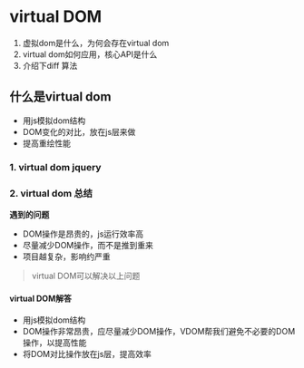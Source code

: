 # virtual DOM

1. 虚拟dom是什么，为何会存在virtual dom
2. virtual dom如何应用，核心API是什么
3. 介绍下diff 算法

## 什么是virtual dom
- 用js模拟dom结构
- DOM变化的对比，放在js层来做
- 提高重绘性能

### 1. virtual dom jquery
### 2. virtual dom 总结

**遇到的问题**
  - DOM操作是昂贵的，js运行效率高
  - 尽量减少DOM操作，而不是推到重来
  - 项目越复杂，影响约严重

> virtual DOM可以解决以上问题

#### virtual DOM解答
- 用js模拟dom结构
- DOM操作非常昂贵，应尽量减少DOM操作，VDOM帮我们避免不必要的DOM操作，以提高性能
- 将DOM对比操作放在js层，提高效率
